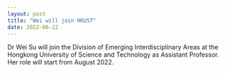 ```yaml
---
layout: post
title: "Wei will join HKUST"
date: 2022-06-22
---
```


Dr Wei Su will join the Division of Emerging Interdisciplinary Areas at the Hongkong University of Science and Technology as Assistant Professor. Her role will start from August 2022. 
